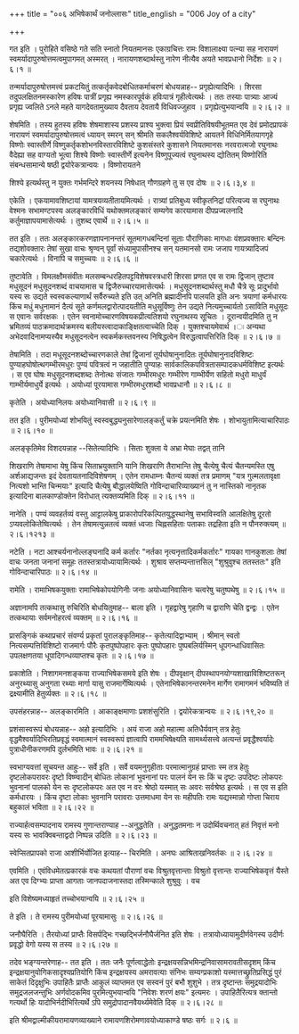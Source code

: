 +++
title = "००६ अभिषेकार्थं जनोल्लासः"
title_english = "006 Joy of a city"

+++


गत इति । पुरोहिते वसिष्ठे गते सति स्नातो नियतमानसः एकाग्रचित्तः रामः
विशालाक्ष्या पत्न्या सह नारायणं स्वमर्यादापुरुषोत्तमत्वमुपागमत् अस्मरत्
। नारायणशब्दार्थस्तु नारेण नीत्यैव अयते भावप्रधानो निर्देशः  ॥  २।६।१
 ॥   

  

तन्मर्यादापुरुषोत्तमत्त्वं प्रकटयितुं तत्कर्तृकवेदबोधितकर्माचरणं
बोधयन्नाह-- प्रगृह्येत्यादिभिः । शिरसा तदुपलक्षितनमस्कारेण हविषः पात्रीं
प्रगृह्य नमस्कारपूर्वकं हविःपात्रं गृहीत्वेत्यर्थः । ततः तस्याः
पात्र्याः आज्यं प्रगृह्य ज्वलिते ऽनले महते यागदेवतामुख्याय दैवताय
देवतायै विधिवज्जुहाव । प्रगृह्येत्युभयान्वयि  ॥  २।६।२  ॥   

  

शेषमिति । तस्य हुतस्य हविषः शेषमाशास्य प्रशस्य प्राश्य भुक्त्वा प्रियं
स्वप्रीतिविषयीभूतमत एव देवं प्रमोदप्रापकं नारायणं
स्वमर्यादापुरुषोत्तमत्वं ध्यायन् स्मरन् सन् श्रीमति सकलैश्वर्यविशिष्टे
आयतने विधिनिर्मितयागगृहे विष्णोः स्वास्तीर्णे
विष्णुकर्तृकशोभनविस्तारविशिष्टे कुशसंस्तरे कुशासने नियतमानसः नरवरात्मजो
रघुनाथः वैदेह्या सह वाग्यतो भूत्वा शिश्ये विष्णोः स्वास्तीर्णे इत्यनेन
विष्णुपूज्यत्वं रघुनाथस्य द्योतितम् विष्णोरिति संबन्धसामान्ये षष्ठी
द्वयोरेकत्रान्वयः । विष्णोरायतने  

शिश्ये इत्यर्थस्तु न युक्तः गर्भमन्दिरे शयनस्य निषेधात् गौणग्रहणे तु स
एव दोषः  ॥  २।६।३,४  ॥   

  

एकेति । एकयामावशिष्टायां यामत्रयव्यतीतायमित्यर्थः । रात्र्यां प्रतिबुध्य
स्वीकृतनिद्रां परित्यज्य स रघुनाथः वेश्मनः सभामण्टपस्य अलङ्कारविधिं
यथोक्तमलङ्कारं सम्यगेव कारयामास दीपप्रज्वलनादि कर्तुमाज्ञापयामासेत्यर्थः
। तुशब्द एवार्थे  ॥  २।६।५  ॥   

  

तत इति । ततः अलङ्कारकरणज्ञापनानन्तरं सूतमागधबन्दिनां सूताः पौराणिकाः
मागधाः वंशप्रवक्तारः बन्दिनः तद्यशोवक्तारः तेषां सुखा वाचः श्रृण्वन्
पूर्वां संध्यामुपासीनश्च सन् यतमानसो रामः जजाप गायत्र्यादिजपं
चकारेत्यर्थः । विनापि च समुच्चयः  ॥  २।६।६  ॥   

  

तुष्टावेति । विमलक्षौमसंवीतः मलसम्बन्धरहितपट्टविशेषवस्त्रधारी शिरसा
प्रणत एव स रामः द्विजान् तुष्टाव मधुसूदनं मधुसूदनशब्दं वाचयामास च
द्विजैरुच्चारयामासेत्यर्थः । मधुसूदनशब्दार्थस्तु मधौ चैत्रे सूः
प्रादुर्भावो यस्य सः उद्यते स्वस्वकल्याणार्थं सर्वैरुच्यते इति उत् अनिति
ब्रह्मादीनपि पालयति इति अनः त्रयाणां कर्मधारयः किंच मधुं मधुनामानं
दैत्यं सूते कर्णमलद्वारोत्पादयतीति मधुसूर्विष्णुः तेन उद्यते
नित्यमुच्चार्यतो ऽसाविति मधुसूदः स एवानः सर्वरक्षकः । एतेन
स्वनामोच्चारणविषयकप्रीत्यतिशयो रघुनाथस्य सूचितः । दूरान्वयीदमिति तु न
भ्रमितव्यं पाठक्रमादार्थक्रमस्य बलीयस्त्वादाकाङ्क्षितत्वाच्चेति दिक् ।
युक्तश्चायमेवार्थ ।ः अन्यथा अभेदवादिनामप्यस्यैव मधुसूदनत्वेन
स्वकर्मकस्तवनस्य निषिद्धत्वेन विरुद्धत्वापत्तिरिति दिक्  ॥  २।६।७  ॥   

  

तेषामिति । तदा मधूसूदनशब्दोच्चारणकाले तेषां द्विजानां तूर्यघोषानुनादितः
तूर्यघोषानुनादविशिष्टः पुण्याहघोषोत्थगम्भीरमधुरः पुण्यं पवित्रत्वं न
जहातीति पुण्याहः सार्वकालिकपवित्रतासम्पादकधर्मविशिष्ट इत्यर्थः । स एव
घोषः मधुसूदनशब्दशब्दः तेनोत्थः संजातः गम्भीरमधुरः गम्भीरेण गाम्भीर्येण
सहितो मधुरो माधुर्यं गाम्भीर्यमाधुर्ये इत्यर्थः । अयोध्यां पूरयामास
गम्भीरमधुरशब्दौ भावप्रधानौ  ॥  २।६।८  ॥   

  

कृतेति । अयोध्यानिलयः अयोध्यानिवासी  ॥  २।६।९  ॥   

  

तत इति । पुरीमयोध्यां शोभयितुं स्वस्वबुद्ध्यनुसारेणालङ्कर्तुं चक्रे
प्रयत्नमिति शेषः । शोभायुतामित्याचारिपाठः  ॥  २।६।१०  ॥   

  

अलङ्कृतिमेव विशदयन्नाह --सितेत्यादिभिः । सिताः शुक्ला ये अभ्रा मेघाः
तद्वत् तानि  

शिखराणि तेषामाभा येषु किंच सिताभ्रयुक्तानि यानि शिखराणि तैराभान्ति तेषु
चैत्येषु चैत्यं चैतन्यमस्ति एषु अर्शआद्यजन्तः इदं देवतायतनादिविशेषणम् ।
एतेन रामधाम्नः चैतन्यं व्यक्तं तत्र प्रमाणम् "यत्र गुल्मलतावृक्षा
नित्यशो भान्ति चिन्मयाः" इत्यादि चैत्येषु बौद्धालयेष्विति
गोविन्दाचारिव्याख्यानं तु न नास्तिको नानृतक इत्यादिना बालकाण्डोक्तेन
विरोधात् त्यक्तव्यमिति दिक्  ॥  २।६।११  ॥   

  

नानेति । पण्यं व्यवहर्तव्यं वस्तु आट्टालकेषु
प्राकारोपरिकल्पितयुद्धस्थानेषु सभाविस्वति आलक्षितेषु दूरतो
ऽप्यवलोकितेष्वित्यर्थः । तेन तेषामत्युन्नतत्वं व्यक्तं ध्वजाः
चिह्नसहिताः पताकाः तद्रहिता इति न पौनरुक्त्यम्  ॥  २।६।१२१३  ॥   

  

नटेति । नटा आश्चर्यनानोल्लङ्घनादि कर्म कर्तारः "नर्तका
नृत्यनृत्तादिकर्मकर्तारः" गायका गानकुशलाः तेषां वाचः जनता जनानां समूहः
ततस्तत्रायोध्यायामित्यर्थः । शुश्राव सप्तम्यन्तात्तसिल् "शुश्रुवुश्च
ततस्ततः" इति गोविन्दाचारिपाठः  ॥  २।६।१४  ॥   

  

रामेति । रामाभिषकयुक्ताः रामाभिषेकोपयोगिनीः जनाः अयोध्यानिवासिनः
चत्वरेषु चतुष्पथेषु  ॥  २।६।१५  ॥   

  

अज्ञानामपि तत्कथासु रुचिरिति बोधयितुमाह-- बाला इति । गृहद्वारेषु गृहाणि
च द्वाराणि चेति द्वन्द्वः । एतेन तत्कथायाः सर्वमनोहरत्वं व्यक्तम्  ॥ 
२।६।१६  ॥   

  

प्रासङ्गिकं कथाप्रचारं संवर्ण्य प्रकृतां पुरालङ्कृतिमाह--
कृतेत्यादिद्वाभ्याम् । श्रीमान् स्वतो नित्यसम्पत्तिविशिष्टो राजमार्गः
पौरैः कृतपुष्पोपहारः कृतः पुष्पोपहारः पुष्पबलिर्यस्मिन् धूपगन्धाधिवासितः
उपलक्षणतया धूपादिगन्धव्याप्तश्च कृतः  ॥  २।६।१७  ॥   

  

प्रकाशेति । निशागमनशङ्कया राज्याभिषेकसमये इति शेषः । दीपवृक्षान्
दीपस्थापनयोग्यशाखाविशिष्टतरून् अनुरथ्यासु अनुगता रथ्याः मार्गा यासु
राजमार्गेष्वित्यर्थः । एतेनाभिषेकानन्तरमनेन मार्गेण रामागमनं भविष्यति तं
द्रक्ष्यामीति हेतुर्व्यक्तः  ॥  २।६।१८  ॥   

  

उपसंहरन्नाह-- अलङ्कारमिति । आकाङ्क्षमाणाः प्रशशंसुरिति ।
द्वयोरेकत्रान्वयः  ॥  २।६।१९,२०  ॥   

  

प्रशंसास्वरूपं बोधयन्नाह-- अहो इत्यादिभिः । अयं राजा अहो महात्मा
अतिधैर्यवान् तत्र हेतुः वृद्धमैश्वर्यादिभिरतिप्रवृद्धं स्वमात्मानं
स्वस्वरूपं ज्ञात्वापि राममभिषेक्ष्यति सामर्थ्यसत्त्वे अत्यन्तं
प्रवृद्धैश्वर्यादेः पुत्राधीनीकरणमपि दुर्लभमिति भावः  ॥  २।६।२१  ॥   

  

स्वभाग्यवत्तां सूचयन्त आहुः-- सर्वे इति । सर्वे वयमनुगृहीताः
परमात्मानुग्रहं प्राप्ताः स्म तत्र हेतुः दृष्टलोकपरावरः दृष्टो
विष्ण्वादीन् बोधितः लोकानां भुवनानां परः पालनं येन सः किं च दृष्टः
उपदिष्टः लोकपरः भुवनानां पालको येन सः दृष्टलोकपरः अत एव न वरः श्रेष्ठो
यस्मात् सः अवरः सर्वश्रेष्ठ इत्यर्थः । स एव स इति कर्मधारयः । किंच
दृष्टा लोकाः भुवनानि परावराः उत्तमाधमा येन सः महीपतिः रामः यद्यस्मान्नो
गोप्ता चिराय बहुकालं भविता  ॥  २।६।२२  ॥   

  

राज्यार्हत्वसम्पादनाय रामस्य गुणान्तराण्याह --अनुद्धतेति । अनुद्धतमनाः न
उदोर्थिवचनात् हतं निवृत्तं मनो यस्य सः भावक्विबन्ताद्वदो निष्पन्न उदिति
 ॥  २।६।२३  ॥   

  

स्वेप्सितप्रापको राजा आशीर्भिर्योजित इत्याह-- चिरमिति । अनघः
आश्रिताखनिवर्तकः  ॥  २।६।२४  ॥   

  

एवमिति । एवंविधमेतत्प्रकारकं वचः कथयतां पौराणां वचः विश्रुतवृत्तान्ताः
विश्रुतो वृत्तान्तः राज्याभिषेकवृत्तं यैस्ते अत एव दिग्भ्यः प्राप्ता
आगताः जानपदाजनास्तदा तस्मिन्काले शुश्रुवुः । वच  

इति विशेष्यमध्याहृतं तच्चोभयान्वयि  ॥  २।६।२५  ॥   

  

ते इति । ते रामस्य पुरीमयोध्यां पूरयामासुः  ॥  २।६।२६  ॥   

  

जनौघैरिति । तैरयोध्यां प्राप्तैः विसर्पद्भिः गच्छद्भिर्जनौघैर्जनित इति
शेषः । तत्रायोध्यायामुदीर्णवेगस्य उदीर्णः प्रवृद्धो वेगो यस्य स तस्य  ॥ 
२।६।२७  ॥   

  

तदेव भङ्ग्यन्तरेणाह-- तत इति । ततः जनैः पूर्णत्वाद्धेतोः
इन्द्रक्षयसन्निभमिन्द्रनिवासामरावतीसदृशम् किंच
इन्द्रक्षयानुयोगिकसादृश्यप्रतियोगि किंच इन्द्रक्षयस्य अमरावत्याः संनिभः
सम्यग्प्रकाशो यस्मात्तच्छ्रुतिप्रसिद्धं पुरं साकेतं दिदृक्षुभिः उपाहितैः
प्राप्तैः आकुलं व्याप्तमत एव सस्वनं पुरं बभौ शुशुभे । तत्र दृष्टान्तः
समुद्रयादोभिः समुद्रजलजन्तुभिः अर्णवोदकमिव पुरमित्युभयान्वयि "निवेशः
शरणं क्षयः" इत्यमरः । उपाहितैरित्यत्र क्तान्तो गत्यर्थो हिः
यादोभिर्नदीभिरित्यर्थे ऽपि समुद्रोपादानवैयर्थ्यमेवेति दिक्  ॥  २।६।२८
 ॥   

  

इति श्रीमद्वाल्मीकीयरामायणव्याख्याने रामायणशिरोमणावयोध्याकाण्डे षष्ठः
सर्गः  ॥  २।६  ॥   

  

  


